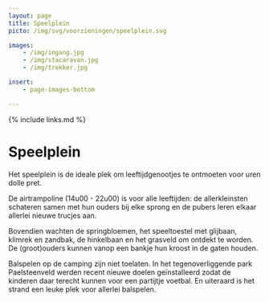 ```yaml
---
layout: page
title: Speelplein
picto: /img/svg/voorzieningen/speelplein.svg

images:
    - /img/ingang.jpg
    - /img/stacaravan.jpg
    - /img/trekker.jpg

insert:
    - page-images-bottom

---
```

{% include links.md %}

# Speelplein

Het speelplein is de ideale plek om leeftijdgenootjes te ontmoeten voor uren dolle pret.

De airtrampoline (14u00 - 22u00) is voor alle leeftijden: de allerkleinsten schateren samen met hun ouders bij elke sprong en de pubers leren elkaar allerlei nieuwe trucjes aan.

Bovendien wachten de springbloemen, het speeltoestel met glijbaan, klimrek en zandbak, de hinkelbaan en het grasveld om ontdekt te worden.
De (groot)ouders kunnen vanop een bankje hun kroost in de gaten houden.

Balspelen op de camping zijn niet toelaten. In het tegenoverliggende park Paelsteenveld werden recent nieuwe doelen geïnstalleerd zodat de kinderen daar terecht kunnen voor een partijtje voetbal. En uiteraard is het strand een leuke plek voor allerlei balspelen.
